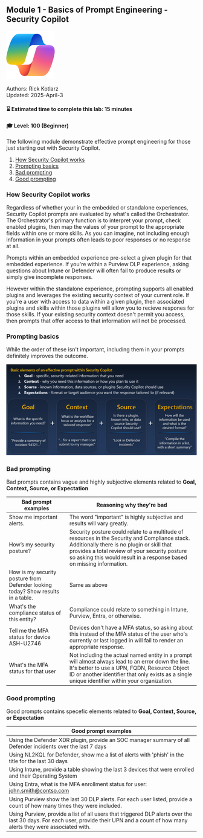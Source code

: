 ## Module 1 - Basics of Prompt Engineering - Security Copilot

![Security Copilot Logo](../.././Images/ic_fluent_copilot_64_64%402x.png)

Authors: Rick Kotlarz<br>
Updated: 2025-April-3

#### ⌛ Estimated time to complete this lab: 15 minutes
#### 🎓 Level: 100 (Beginner)

The following module demonstrate effective prompt engineering for those just starting out with Security Copilot.

1. [How Security Copilot works](#initial-prompt)
2. [Prompting basics](#prompting-basics)
3. [Bad prompting](#bad-prompting)
4. [Good prompting](#good-prompting)


### How Security Copilot works

Regardless of whether your in the embedded or standalone experiences, Security Copilot prompts are evaluated by what's called the Orchestrator. The  Orchestrator's primary function is to interpret your prompt, check enabled plugins, then map the values of your prompt to the appropriate fields within one or more skills. As you can imagine, not including enough information in your prompts often leads to poor responses or no response at all. 

Prompts within an embedded experience pre-select a given plugin for that embedded experience. If you're within a Purview DLP experience, asking questions about Intune or Defender will often fail to produce results or simply give incomplete responses.

However within the standalone experience, prompting supports all enabled plugins and leverages the existing security context of your current role. If you're a user with access to data within a given plugin, then associated plugins and skills within those plugins will allow you to recieve respones for those skills. If your existing security context doesn't permit you access, then prompts that offer access to that information will not be processed.

### Prompting basics

While the order of these isn't important, including them in your prompts definitely improves the outcome.

![Image](./images/001_module1_basic_elements.png)

### Bad prompting

Bad prompts contains vague and highly subjective elements related to **Goal, Context, Source, or Expectation**

| Bad prompt examples | Reasoning why they're bad |
|--------|--------|
| Show me important alerts. | The word "important" is highly subjective and results will vary greatly. |
|  How’s my security posture? | Security posture could relate to a multitude of resources in the Security and Compliance stack. Additionally there is no plugin or skill that provides a total review of your security posture so asking this would result in a response based on missing information.|
| How is my security posture from Defender looking today? Show results in a table. | Same as above |
| What's the compliance status of this entity? | Compliance could relate to something in Intune, Purview, Entra, or otherwise. | 
| Tell me the MFA status for device ASH-U2746 | Devices don't have a MFA status, so asking about this instead of the MFA status of the user who's currently or last logged in will fail to render an appropriate response. |
| What's the MFA status for that user | Not including the actual named entity in a prompt will almost always lead to an error down the line. It's better to use a UPN, FQDN, Resource Object ID or another identifier that only exists as a single unique identifier within your organization. |

### Good prompting

Good prompts contains specefic elements related to **Goal, Context, Source, or Expectation**

| Good prompt examples |
|--------|
| Using the Defender XDR plugin, provide an SOC manager summary of all Defender incidents over the last 7 days |
| Using NL2KQL for Defender, show me a list of alerts with 'phish' in the title for the last 30 days |
| Using Intune, provide a table showing the last 3 devices that were enrolled and their Operating System |
| Using Entra, what is the MFA enrollment status for user: john.smith@contso.com |
| Using Purview show the last 30 DLP alerts. For each user listed, provide a count of how many times they were included. |
| Using Purview, provide a list of all users that triggered DLP alerts over the last 30 days. For each user, provide their UPN and a count of how many alerts they were associated with. |
